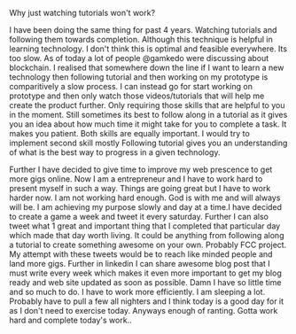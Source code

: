 

Why just watching tutorials won't work?


I have been doing the same thing for past 4 years. Watching tutorials and following them towards completion. Although this 
technique is helpful in learning technology. I don't think this is optimal and feasible everywhere. Its too slow. As of today 
a lot of people @gamkedo were discussing about blockchain. I realised that somewhere down the line if I want to learn a new 
technology then following tutorial and then working on my prototype is comparitively a slow process. I can instead go for start 
working on prototype and then only watch those videos/tutorials that will help me create the product further. Only requiring those 
skills that are helpful to you in the moment. 
Still sometimes its best to follow along in a tutorial as it gives you an idea about how much time it might take for you to complete
a task. It makes you patient. Both skills are equally important. I would try to implement second skill mostly
Following tutorial gives you an understanding of what is the best way to progress in a given technology.

Further I have decided to give time to improve my web prescence to get more gigs online. Now I am a entrepreneur and I have to 
work hard to present myself in such a way. Things are going great but I have to work harder now. I am not working hard enough.
God is with me and will always will be. I am achieving my purpose slowly and day at a time.I have decided to create a  game a week
and tweet it every saturday. Further I can also tweet what 1 great and important thing that I completed that particular day which
made that day worth living. It could be anything from following along a tutorial to create something awesome on your own.
Probably FCC project. My attempt with these tweets would be to reach like minded people and land more gigs. Further in linkedin
I can share awesome blog post that I must write every week which makes it even more important to get my blog ready and web site
updated as soon as possible. Damn I have so little time and so much to do. I have to work more efficiently. I am sleeping a lot.
Probably have to pull a few all nighters and I think today is a good day for it as I don't need to exercise today. Anyways
enough of ranting. Gotta work hard and complete today's work..
